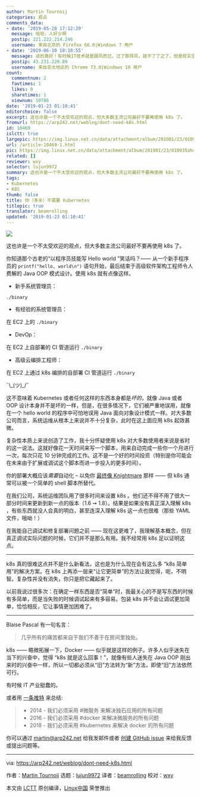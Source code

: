 ```yaml
---
author: Martin Tournoij
categories: 观点
comments_data:
- date: '2019-05-20 17:12:29'
  message: 哈哈，人好少啊
  postip: 221.222.214.246
  username: 来自北京的 Firefox 66.0|Windows 7 用户
- date: '2019-06-10 18:18:55'
  message: 说的真好！有时候IT技术就是跟风而已，过了那阵风，就不了了之了，但是现实生活中是需要用技术来解决问题的，如果不能解决问题，那还不如不用
  postip: 43.231.229.89
  username: 来自亚太地区的 Chrome 73.0|Windows 10 用户
count:
  commentnum: 2
  favtimes: 1
  likes: 0
  sharetimes: 1
  viewnum: 10786
date: '2019-01-23 01:10:41'
editorchoice: false
excerpt: 这也许是一个不太受欢迎的观点，但大多数主流公司最好不要再使用 k8s 了。
fromurl: https://arp242.net/weblog/dont-need-k8s.html
id: 10469
islctt: true
largepic: https://img.linux.net.cn/data/attachment/album/201901/23/010935ah4tgomzmamntzhi.jpg
url: /article-10469-1.html
pic: https://img.linux.net.cn/data/attachment/album/201901/23/010935ah4tgomzmamntzhi.jpg.thumb.jpg
related: []
reviewer: wxy
selector: lujun9972
summary: 这也许是一个不太受欢迎的观点，但大多数主流公司最好不要再使用 k8s 了。
tags:
- Kubernetes
- K8S
thumb: false
title: 你（多半）不需要 Kubernetes
titlepic: true
translator: beamrolling
updated: '2019-01-23 01:10:41'
---
```


![](/data/attachment/album/201901/23/010935ah4tgomzmamntzhi.jpg)


这也许是一个不太受欢迎的观点，但大多数主流公司最好不要再使用 k8s 了。


你知道那个古老的“以程序员技能写 Hello world ”笑话吗？—— 从一个新手程序员的 `printf("hello, world\n")` 语句开始，最后结束于高级软件架构工程师令人费解的 Java OOP 模式设计。使用 k8s 就有点像这样。


* 新手系统管理员：


`./binary`
* 有经验的系统管理员：


在 EC2 上的 `./binary`
* DevOp：


在 EC2 上自部署的 CI 管道运行 `./binary`
* 高级云编排工程师：


在 EC2 上通过 k8s 编排的自部署 CI 管道运行 `./binary`


¯\\\_(ツ)\_/¯


这不意味着 Kubernetes 或者任何这样的东西本身都是*坏的*，就像 Java 或者 OOP 设计本身并不是坏的一样，但是，在很多情况下，它们被严重地误用，就像在一个 hello world 的程序中可怕地误用 Java 面向对象设计模式一样。对大多数公司而言，系统运维从根本上来说并不十分复杂，此时在这上面应用 k8s 起效甚微。


复杂性本质上来说创造了工作，我十分怀疑使用 k8s 对大多数使用者来说是省时的这一说法。这就好像花一天时间来写一个脚本，用来自动完成一些你一个月进行一次，每次只花 10 分钟完成的工作。这不是一个好的时间投资（特别是你可能会在未来由于扩展或调试这个脚本而进一步投入的更多时间）。


你的部署大概应该*需要*自动化 – 以免你 [最终像 Knightmare](https://dougseven.com/2014/04/17/knightmare-a-devops-cautionary-tale/) 那样 —— 但 k8s 通常可以被一个简单的 shell 脚本所替代。


在我们公司，系统运维团队用了很多时间来设置 k8s 。他们还不得不用了很大一部分时间来更新到新一点的版本（1.6 ➙ 1.8）。结果是如果没有真正深入理解 k8s ，有些东西就没人会真的明白，甚至连深入理解 k8s 这一点也很难（那些 YAML 文件，哦呦！）


在我能自己调试和修复部署问题之前 —— 现在这更难了，我理解基本概念，但在真正调试实际问题的时候，它们并不是那么有用。我不经常用 k8s 足以证明这点。




---


k8s 真的很难这点并不是什么新看法，这也是为什么现在会有这么多 “k8s 简单用”的解决方案。在 k8s 上再添一层来“让它更简单”的方法让我觉得，呃，不明智。复杂性并没有消失，你只是把它藏起来了。


以前我说过很多次：在确定一样东西是否“简单”时，我最关心的不是写东西的时候有多简单，而是当失败的时候调试起来有多容易。包装 k8s 并不会让调试更加简单，恰恰相反，它让事情更加困难了。




---


Blaise Pascal 有一句名言：



> 
> 几乎所有的痛苦都来自于我们不善于在房间里独处。
> 
> 
> 


k8s —— 略微拓展一下，Docker —— 似乎就是这样的例子。许多人似乎迷失在当下的兴奋中，觉得 “k8s 就是这么回事！”，就像有些人迷失在 Java OOP 刚出来时的兴奋中一样，所以一切都必须从“旧”方法转为“新”方法，即使“旧”方法依然可行。


有时候 IT 产业挺蠢的。


或者用 [一条推特](https://twitter.com/sahrizv/status/1018184792611827712) 来总结:



> 
> * 2014 - 我们必须采用 #微服务 来解决独石应用的所有问题
> * 2016 - 我们必须采用 #docker 来解决微服务的所有问题
> * 2018 - 我们必须采用 #kubernetes 来解决 docker 的所有问题
> 
> 
> 


你可以通过 [martin@arp242.net](mailto:martin@arp242.net) 给我发邮件或者 [创建 GitHub issue](https://github.com/Carpetsmoker/arp242.net/issues/new) 来给我反馈或提出问题等。




---


via: <https://arp242.net/weblog/dont-need-k8s.html>


作者：[Martin Tournoij](https://arp242.net/) 选题：[lujun9972](https://github.com/lujun9972) 译者：[beamrolling](https://github.com/beamrolling) 校对：[wxy](https://github.com/wxy)


本文由 [LCTT](https://github.com/LCTT/TranslateProject) 原创编译，[Linux中国](https://linux.cn/) 荣誉推出